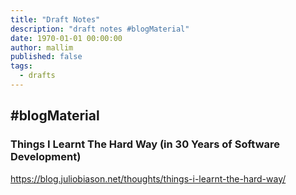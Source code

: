 ```yaml
---
title: "Draft Notes"
description: "draft notes #blogMaterial"
date: 1970-01-01 00:00:00
author: mallim
published: false
tags:
  - drafts
---
```


## #blogMaterial

### Things I Learnt The Hard Way (in 30 Years of Software Development)

https://blog.juliobiason.net/thoughts/things-i-learnt-the-hard-way/


